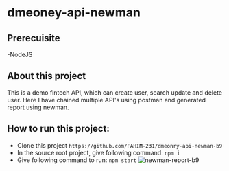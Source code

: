 # dmeoney-api-newman

## Prerecuisite
 -NodeJS
 
## About this project
This is a demo fintech API, which can create user, search update and delete user. Here I have chained multiple API's using postman and generated report using newman.

## How to run this project:
- Clone this project 
  ```https://github.com/FAHIM-231/dmeonry-api-newman-b9```
- In the source root project, give following command:
  ```npm i```
- Give following command to run:
  ```npm start```
![newman-report-b9](https://github.com/FAHIM-231/dmoney-api-newman-b9/assets/49372427/4c09d401-1b8c-4375-ae9f-e129df11432d)

